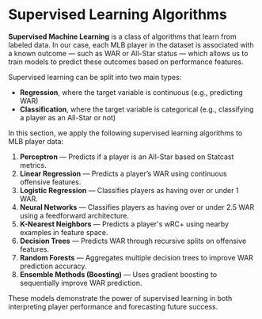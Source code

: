# Supervised Learning Algorithms

**Supervised Machine Learning** is a class of algorithms that learn from labeled data. In our case, each MLB player in the dataset is associated with a known outcome — such as WAR or All-Star status — which allows us to train models to predict these outcomes based on performance features.

Supervised learning can be split into two main types:
- **Regression**, where the target variable is continuous (e.g., predicting WAR)
- **Classification**, where the target variable is categorical (e.g., classifying a player as an All-Star or not)

In this section, we apply the following supervised learning algorithms to MLB player data:

1. **Perceptron** — Predicts if a player is an All-Star based on Statcast metrics.
2. **Linear Regression** — Predicts a player’s WAR using continuous offensive features.
3. **Logistic Regression** — Classifies players as having over or under 1 WAR.
4. **Neural Networks** — Classifies players as having over or under 2.5 WAR using a feedforward architecture.
5. **K-Nearest Neighbors** — Predicts a player's wRC+ using nearby examples in feature space.
6. **Decision Trees** — Predicts WAR through recursive splits on offensive features.
7. **Random Forests** — Aggregates multiple decision trees to improve WAR prediction accuracy.
8. **Ensemble Methods (Boosting)** — Uses gradient boosting to sequentially improve WAR prediction.

These models demonstrate the power of supervised learning in both interpreting player performance and forecasting future success.
